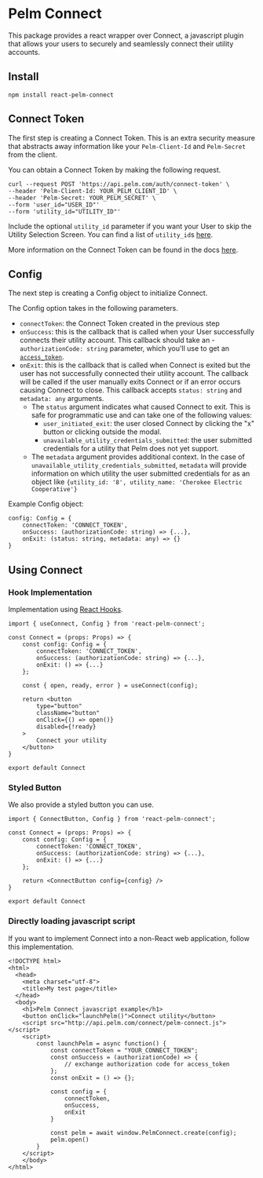 # Pelm Connect
This package provides a react wrapper over Connect, a javascript plugin that allows your users to securely and seamlessly connect their utility accounts.

## Install
```
npm install react-pelm-connect
```

## Connect Token


The first step is creating a Connect Token. This is an extra security measure that abstracts away information like your `Pelm-Client-Id` and `Pelm-Secret` from the client.

You can obtain a Connect Token by making the following request.

```
curl --request POST 'https://api.pelm.com/auth/connect-token' \
--header 'Pelm-Client-Id: YOUR_PELM_CLIENT_ID' \
--header 'Pelm-Secret: YOUR_PELM_SECRET' \
--form 'user_id="USER_ID"'
--form 'utility_id="UTILITY_ID"'
```

Include the optional `utility_id` parameter if you want your User to skip the Utility Selection Screen. You can find a list of `utility_id`s [here](https://docs.pelm.com/reference/utilities).

More information on the Connect Token can be found in the docs [here](https://pelm.readme.io/reference/post_auth-connect-token).




## Config

The next step is creating a Config object to initialize Connect. 

The Config option takes in the following parameters.
- `connectToken`: the Connect Token created in the previous step
- `onSuccess`: this is the callback that is called when your User successfully connects their utility account. This callback should take an - `authorizationCode: string` parameter, which you'll use to get an [`access_token`](https://pelm.readme.io/reference/post_auth-token-1).
- `onExit`: this is the callback that is called when Connect is exited but the user has not successfully connected their utility account. The callback will be called if the user manually exits Connect or if an error occurs causing Connect to close. This callback accepts `status: string` and `metadata: any` arguments.
  - The `status` argument indicates what caused Connect to exit. This is safe for programmatic use and can take one of the following values:
    - `user_initiated_exit`: the user closed Connect by clicking the "x" button or clicking outside the modal.
    - `unavailable_utility_credentials_submitted`: the user submitted credentials for a utility that Pelm does not yet support.
  - The `metadata` argument provides additional context. In the case of `unavailable_utility_credentials_submitted`, `metadata` will provide information on which utility the user submitted credentials for as an object like `{utility_id: '8', utility_name: 'Cherokee Electric Cooperative'}`



Example Config object:
```
config: Config = {
    connectToken: 'CONNECT_TOKEN',
    onSuccess: (authorizationCode: string) => {...},
    onExit: (status: string, metadata: any) => {}
}
```

## Using Connect

### Hook Implementation

Implementation using [React Hooks](https://reactjs.org/docs/hooks-intro.html).

<!-- TODO: change this code -->

```
import { useConnect, Config } from 'react-pelm-connect';

const Connect = (props: Props) => {
    const config: Config = {
        connectToken: 'CONNECT_TOKEN',
        onSuccess: (authorizationCode: string) => {...},
        onExit: () => {...}
    };

    const { open, ready, error } = useConnect(config);

    return <button
        type="button"
        className="button"
        onClick={() => open()}
        disabled={!ready}
    >
        Connect your utility
    </button>
}

export default Connect
```

### Styled Button

We also provide a styled button you can use.

```
import { ConnectButton, Config } from 'react-pelm-connect';

const Connect = (props: Props) => {
    const config: Config = {
        connectToken: 'CONNECT_TOKEN',
        onSuccess: (authorizationCode: string) => {...},
        onExit: () => {...}
    };

    return <ConnectButton config={config} />
}

export default Connect
```

### Directly loading javascript script

If you want to implement Connect into a non-React web application, follow this implementation.
```
<!DOCTYPE html>
<html>
  <head>
    <meta charset="utf-8">
    <title>My test page</title>
  </head>
  <body>
    <h1>Pelm Connect javascript example</h1>
    <button onClick="launchPelm()">Connect utility</button>
    <script src="http://api.pelm.com/connect/pelm-connect.js"></script>
    <script>
        const launchPelm = async function() {
            const connectToken = "YOUR_CONNECT_TOKEN";
            const onSuccess = (authorizationCode) => {
                // exchange authorization code for access_token
            };
            const onExit = () => {};

            const config = {
                connectToken,
                onSuccess,
                onExit
            }

            const pelm = await window.PelmConnect.create(config);
            pelm.open()
        }
    </script>
    </body>
</html>
```
